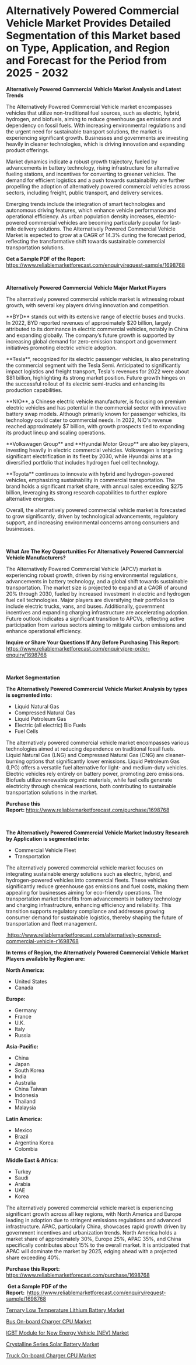 <p><h1>Alternatively Powered Commercial Vehicle Market Provides Detailed Segmentation of this Market based on Type, Application, and Region and Forecast for the Period from 2025 - 2032</h1></p><p><strong>Alternatively Powered Commercial Vehicle Market Analysis and Latest Trends</strong></p>
<p><p>The Alternatively Powered Commercial Vehicle market encompasses vehicles that utilize non-traditional fuel sources, such as electric, hybrid, hydrogen, and biofuels, aiming to reduce greenhouse gas emissions and dependency on fossil fuels. With increasing environmental regulations and the urgent need for sustainable transport solutions, the market is experiencing significant growth. Businesses and governments are investing heavily in cleaner technologies, which is driving innovation and expanding product offerings.</p><p>Market dynamics indicate a robust growth trajectory, fueled by advancements in battery technology, rising infrastructure for alternative fueling stations, and incentives for converting to greener vehicles. The demand for efficient logistics and a push towards sustainability are further propelling the adoption of alternatively powered commercial vehicles across sectors, including freight, public transport, and delivery services.</p><p>Emerging trends include the integration of smart technologies and autonomous driving features, which enhance vehicle performance and operational efficiency. As urban population density increases, electric-powered commercial vehicles are becoming particularly popular for last-mile delivery solutions. The Alternatively Powered Commercial Vehicle Market is expected to grow at a CAGR of 14.3% during the forecast period, reflecting the transformative shift towards sustainable commercial transportation solutions.</p></p>
<p><strong>Get a Sample PDF of the Report:&nbsp;</strong> <a href="https://www.reliablemarketforecast.com/enquiry/request-sample/1698768?utm_campaign=1110&utm_medium=2&utm_source=Github&utm_content=ia&utm_term=27032025&utm_id=alternatively-powered-commercial-vehicle">https://www.reliablemarketforecast.com/enquiry/request-sample/1698768</a></p>
<p>&nbsp;</p>
<p><strong>Alternatively Powered Commercial Vehicle Major Market Players</strong></p>
<p><p>The alternatively powered commercial vehicle market is witnessing robust growth, with several key players driving innovation and competition. </p><p>**BYD** stands out with its extensive range of electric buses and trucks. In 2022, BYD reported revenues of approximately $20 billion, largely attributed to its dominance in electric commercial vehicles, notably in China and expanding globally. The company’s future growth is supported by increasing global demand for zero-emission transport and government initiatives promoting electric vehicle adoption.</p><p>**Tesla**, recognized for its electric passenger vehicles, is also penetrating the commercial segment with the Tesla Semi. Anticipated to significantly impact logistics and freight transport, Tesla's revenues for 2022 were about $81 billion, highlighting its strong market position. Future growth hinges on the successful rollout of its electric semi-trucks and enhancing its production capabilities.</p><p>**NIO**, a Chinese electric vehicle manufacturer, is focusing on premium electric vehicles and has potential in the commercial sector with innovative battery swap models. Although primarily known for passenger vehicles, its technology could cater to commercial needs. In 2022, NIO's revenue reached approximately $7 billion, with growth prospects tied to expanding its product lineup and scaling operations.</p><p>**Volkswagen Group** and **Hyundai Motor Group** are also key players, investing heavily in electric commercial vehicles. Volkswagen is targeting significant electrification in its fleet by 2030, while Hyundai aims at a diversified portfolio that includes hydrogen fuel cell technology.</p><p>**Toyota** continues to innovate with hybrid and hydrogen-powered vehicles, emphasizing sustainability in commercial transportation. The brand holds a significant market share, with annual sales exceeding $275 billion, leveraging its strong research capabilities to further explore alternative energies.</p><p>Overall, the alternatively powered commercial vehicle market is forecasted to grow significantly, driven by technological advancements, regulatory support, and increasing environmental concerns among consumers and businesses.</p></p>
<p>&nbsp;</p>
<p><strong>What Are The Key Opportunities For Alternatively Powered Commercial Vehicle Manufacturers?</strong></p>
<p><p>The Alternatively Powered Commercial Vehicle (APCV) market is experiencing robust growth, driven by rising environmental regulations, advancements in battery technology, and a global shift towards sustainable transportation. The market size is projected to expand at a CAGR of around 20% through 2030, fueled by increased investment in electric and hydrogen fuel cell technologies. Major players are diversifying their portfolios to include electric trucks, vans, and buses. Additionally, government incentives and expanding charging infrastructure are accelerating adoption. Future outlook indicates a significant transition to APCVs, reflecting active participation from various sectors aiming to mitigate carbon emissions and enhance operational efficiency.</p></p>
<p><strong>Inquire or Share Your Questions If Any Before Purchasing This Report:</strong> <a href="https://www.reliablemarketforecast.com/enquiry/pre-order-enquiry/1698768?utm_campaign=1110&utm_medium=2&utm_source=Github&utm_content=ia&utm_term=27032025&utm_id=alternatively-powered-commercial-vehicle">https://www.reliablemarketforecast.com/enquiry/pre-order-enquiry/1698768</a></p>
<p>&nbsp;</p>
<p><strong>Market Segmentation</strong></p>
<p><strong>The Alternatively Powered Commercial Vehicle Market Analysis by types is segmented into:</strong></p>
<p><ul><li>Liquid Natural Gas</li><li>Compressed Natural Gas</li><li>Liquid Petroleum Gas</li><li>Electric (all electric) Bio Fuels</li><li>Fuel Cells</li></ul></p>
<p><p>The alternatively powered commercial vehicle market encompasses various technologies aimed at reducing dependence on traditional fossil fuels. Liquid Natural Gas (LNG) and Compressed Natural Gas (CNG) are cleaner-burning options that significantly lower emissions. Liquid Petroleum Gas (LPG) offers a versatile fuel alternative for light- and medium-duty vehicles. Electric vehicles rely entirely on battery power, promoting zero emissions. Biofuels utilize renewable organic materials, while fuel cells generate electricity through chemical reactions, both contributing to sustainable transportation solutions in the market.</p></p>
<p><strong>Purchase this Report:&nbsp;</strong><a href="https://www.reliablemarketforecast.com/purchase/1698768?utm_campaign=1110&utm_medium=2&utm_source=Github&utm_content=ia&utm_term=27032025&utm_id=alternatively-powered-commercial-vehicle">https://www.reliablemarketforecast.com/purchase/1698768</a></p>
<p>&nbsp;</p>
<p><strong>The Alternatively Powered Commercial Vehicle Market Industry Research by Application is segmented into:</strong></p>
<p><ul><li>Commercial Vehicle Fleet</li><li>Transportation</li></ul></p>
<p><p>The alternatively powered commercial vehicle market focuses on integrating sustainable energy solutions such as electric, hybrid, and hydrogen-powered vehicles into commercial fleets. These vehicles significantly reduce greenhouse gas emissions and fuel costs, making them appealing for businesses aiming for eco-friendly operations. The transportation market benefits from advancements in battery technology and charging infrastructure, enhancing efficiency and reliability. This transition supports regulatory compliance and addresses growing consumer demand for sustainable logistics, thereby shaping the future of transportation and fleet management.</p></p>
<p><a href="https://www.reliablemarketforecast.com/alternatively-powered-commercial-vehicle-r1698768?utm_campaign=1110&utm_medium=2&utm_source=Github&utm_content=ia&utm_term=27032025&utm_id=alternatively-powered-commercial-vehicle">&nbsp;https://www.reliablemarketforecast.com/alternatively-powered-commercial-vehicle-r1698768</a></p>
<p><strong>In terms of Region, the Alternatively Powered Commercial Vehicle Market Players available by Region are:</strong></p>
<p>
    <p> <strong> North America: </strong>
        <ul>
            <li>United States</li>
            <li>Canada</li>
        </ul>
        </p> 
    <p> <strong> Europe: </strong>
        <ul>
            <li>Germany</li>
            <li>France</li>
            <li>U.K.</li>
            <li>Italy</li>
            <li>Russia</li>
        </ul>
        </p> 
    <p> <strong> Asia-Pacific: </strong>
        <ul>
            <li>China</li>
            <li>Japan</li>
            <li>South Korea</li>
            <li>India</li>
            <li>Australia</li>
            <li>China Taiwan</li>
            <li>Indonesia</li>
            <li>Thailand</li>
            <li>Malaysia</li>
        </ul>
        </p> 
    <p> <strong> Latin America: </strong>
        <ul>
            <li>Mexico</li>
            <li>Brazil</li>
            <li>Argentina Korea</li>
            <li>Colombia</li>
        </ul>
        </p> 
    <p> <strong> Middle East & Africa: </strong>
        <ul>
            <li>Turkey</li>
            <li>Saudi</li>
            <li>Arabia</li>
            <li>UAE</li>
            <li>Korea</li>
        </ul>
    </p>
    </p>
<p><p>The alternatively powered commercial vehicle market is experiencing significant growth across all key regions, with North America and Europe leading in adoption due to stringent emissions regulations and advanced infrastructure. APAC, particularly China, showcases rapid growth driven by government incentives and urbanization trends. North America holds a market share of approximately 30%, Europe 25%, APAC 35%, and China specifically contributes about 15% to the overall market. It is anticipated that APAC will dominate the market by 2025, edging ahead with a projected share exceeding 40%.</p></p>
<p><strong>Purchase this Report: </strong><a href="https://www.reliablemarketforecast.com/purchase/1698768?utm_campaign=1110&utm_medium=2&utm_source=Github&utm_content=ia&utm_term=27032025&utm_id=alternatively-powered-commercial-vehicle">https://www.reliablemarketforecast.com/purchase/1698768</a></p>
<p>&nbsp;<strong>Get a Sample PDF of the Report:&nbsp;&nbsp;</strong><a href="https://www.reliablemarketforecast.com/enquiry/request-sample/1698768?utm_campaign=1110&utm_medium=2&utm_source=Github&utm_content=ia&utm_term=27032025&utm_id=alternatively-powered-commercial-vehicle">https://www.reliablemarketforecast.com/enquiry/request-sample/1698768</a></p>
<p><strong></strong></p>
<p><p><a href="https://github.com/romeoacuffap/Market-Research-Report-List-1/blob/main/ternary-low-temperature-lithium-battery-market.md?utm_campaign=1110&utm_medium=2&utm_source=Github&utm_content=ia&utm_term=27032025&utm_id=alternatively-powered-commercial-vehicle">Ternary Low Temperature Lithium Battery Market</a></p><p><a href="https://github.com/kelttnandan9/Market-Research-Report-List-1/blob/main/bus-on-board-charger-cpu-market.md?utm_campaign=1110&utm_medium=2&utm_source=Github&utm_content=ia&utm_term=27032025&utm_id=alternatively-powered-commercial-vehicle">Bus On-board Charger CPU Market</a></p><p><a href="https://github.com/goreabeeran/Market-Research-Report-List-1/blob/main/igbt-module-for-new-energy-vehicle-nev-market.md?utm_campaign=1110&utm_medium=2&utm_source=Github&utm_content=ia&utm_term=27032025&utm_id=alternatively-powered-commercial-vehicle">IGBT Module for New Energy Vehicle (NEV) Market</a></p><p><a href="https://github.com/prumrupear/Market-Research-Report-List-1/blob/main/crystalline-series-solar-battery-market.md?utm_campaign=1110&utm_medium=2&utm_source=Github&utm_content=ia&utm_term=27032025&utm_id=alternatively-powered-commercial-vehicle">Crystalline Series Solar Battery Market</a></p><p><a href="https://github.com/klinzenisaa/Market-Research-Report-List-1/blob/main/truck-on-board-charger-cpu-market.md?utm_campaign=1110&utm_medium=2&utm_source=Github&utm_content=ia&utm_term=27032025&utm_id=alternatively-powered-commercial-vehicle">Truck On-board Charger CPU Market</a></p></p>